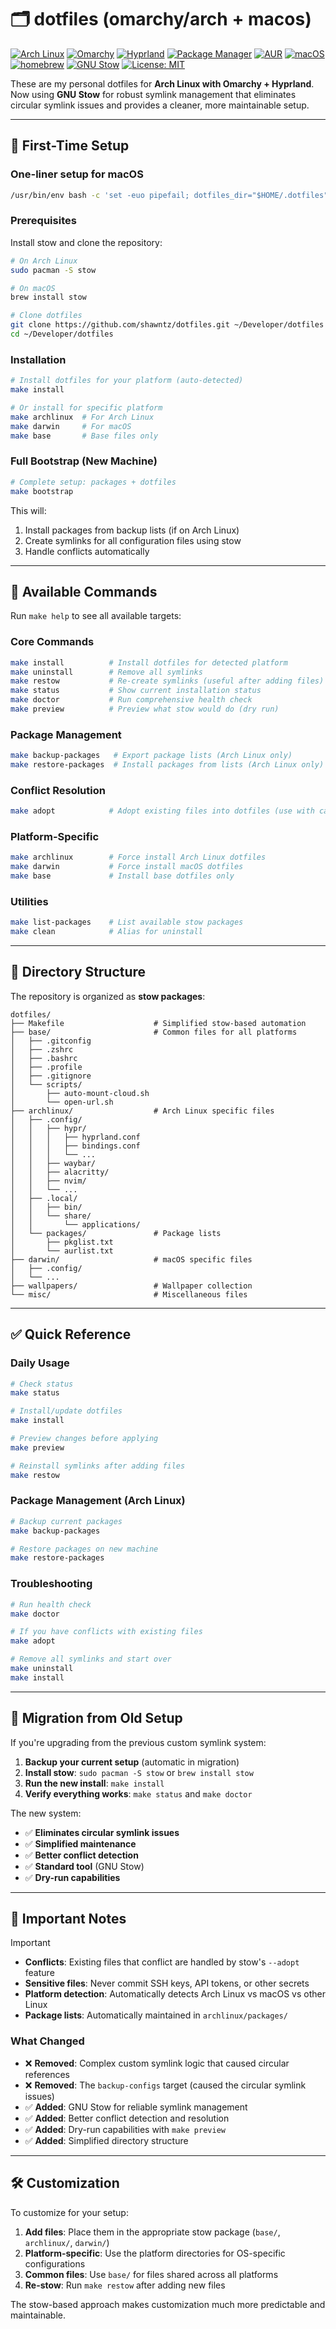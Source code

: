 # 🗂️ dotfiles (omarchy/arch + macos)

[![Arch Linux](https://img.shields.io/badge/Arch-Linux-1793D1?logo=arch-linux&logoColor=white)](https://archlinux.org)
[![Omarchy](https://img.shields.io/badge/Omarchy-FF4088?logo=linux&logoColor=white)](https://learn.omacom.io/2/the-omarchy-manual)
[![Hyprland](https://img.shields.io/badge/Hyprland-01A7D6?logo=hyprland&logoColor=white)](https://hypr.land/)
[![Package Manager](https://img.shields.io/badge/pacman-00457C?logo=arch-linux&logoColor=white)](https://wiki.archlinux.org/title/Pacman)
[![AUR](https://img.shields.io/badge/AUR-yay-1793D1?logo=arch-linux&logoColor=white)](https://aur.archlinux.org)
[![macOS](https://img.shields.io/badge/macOS-000000?logo=apple&logoColor=white)](https://apple.com/macos)
[![homebrew](https://img.shields.io/badge/homebrew-513D23?logo=homebrew&logoColor=white)](https://brew.sh)
[![GNU Stow](https://img.shields.io/badge/GNU_Stow-blue?logo=gnu&logoColor=white)](https://www.gnu.org/software/stow/)
[![License: MIT](https://img.shields.io/badge/License-MIT-darkgreen.svg)](LICENSE)

These are my personal dotfiles for **Arch Linux with Omarchy + Hyprland**.  
Now using **GNU Stow** for robust symlink management that eliminates circular symlink issues and provides a cleaner, more maintainable setup.

---

## 🚀 First-Time Setup

### One-liner setup for macOS

```bash
/usr/bin/env bash -c 'set -euo pipefail; dotfiles_dir="$HOME/.dotfiles"; rm -rf "$dotfiles_dir"; mkdir -p "$dotfiles_dir"; curl -fsSL "https://codeload.github.com/shawntz/dotfiles/tar.gz/refs/heads/master" | tar -xz -C "$dotfiles_dir"; cd "$dotfiles_dir"/dotfiles-*; mv * .* "$dotfiles_dir"/ 2>/dev/null || true; cd "$dotfiles_dir"; git init; git remote add origin https://github.com/shawntz/dotfiles.git; bash ./install.sh -y'
```

### Prerequisites

Install stow and clone the repository:

```bash
# On Arch Linux
sudo pacman -S stow

# On macOS  
brew install stow

# Clone dotfiles
git clone https://github.com/shawntz/dotfiles.git ~/Developer/dotfiles
cd ~/Developer/dotfiles
```

### Installation

```bash
# Install dotfiles for your platform (auto-detected)
make install

# Or install for specific platform
make archlinux  # For Arch Linux
make darwin     # For macOS
make base       # Base files only
```

### Full Bootstrap (New Machine)

```bash
# Complete setup: packages + dotfiles
make bootstrap
```

This will:

1. Install packages from backup lists (if on Arch Linux)
2. Create symlinks for all configuration files using stow
3. Handle conflicts automatically

---

## 🔧 Available Commands

Run `make help` to see all available targets:

### Core Commands

```bash
make install          # Install dotfiles for detected platform
make uninstall        # Remove all symlinks  
make restow           # Re-create symlinks (useful after adding files)
make status           # Show current installation status
make doctor           # Run comprehensive health check
make preview          # Preview what stow would do (dry run)
```

### Package Management

```bash
make backup-packages   # Export package lists (Arch Linux only)
make restore-packages  # Install packages from lists (Arch Linux only)
```

### Conflict Resolution

```bash
make adopt            # Adopt existing files into dotfiles (use with caution)
```

### Platform-Specific

```bash
make archlinux        # Force install Arch Linux dotfiles
make darwin           # Force install macOS dotfiles
make base             # Install base dotfiles only
```

### Utilities

```bash
make list-packages    # List available stow packages
make clean            # Alias for uninstall
```

---

## 📁 Directory Structure

The repository is organized as **stow packages**:

```text
dotfiles/
├── Makefile                    # Simplified stow-based automation
├── base/                       # Common files for all platforms
│   ├── .gitconfig
│   ├── .zshrc
│   ├── .bashrc
│   ├── .profile
│   ├── .gitignore
│   └── scripts/
│       ├── auto-mount-cloud.sh
│       └── open-url.sh
├── archlinux/                  # Arch Linux specific files
│   ├── .config/
│   │   ├── hypr/
│   │   │   ├── hyprland.conf
│   │   │   ├── bindings.conf
│   │   │   └── ...
│   │   ├── waybar/
│   │   ├── alacritty/
│   │   ├── nvim/
│   │   └── ...
│   ├── .local/
│   │   ├── bin/
│   │   └── share/
│   │       └── applications/
│   └── packages/               # Package lists
│       ├── pkglist.txt
│       └── aurlist.txt
├── darwin/                     # macOS specific files
│   ├── .config/
│   └── ...
├── wallpapers/                 # Wallpaper collection
└── misc/                       # Miscellaneous files
```

---

## ✅ Quick Reference

### Daily Usage

```bash
# Check status
make status

# Install/update dotfiles
make install

# Preview changes before applying
make preview

# Reinstall symlinks after adding files
make restow
```

### Package Management (Arch Linux)

```bash
# Backup current packages
make backup-packages

# Restore packages on new machine
make restore-packages
```

### Troubleshooting

```bash
# Run health check
make doctor

# If you have conflicts with existing files
make adopt

# Remove all symlinks and start over
make uninstall
make install
```

---

## 🔄 Migration from Old Setup

If you're upgrading from the previous custom symlink system:

1. **Backup your current setup** (automatic in migration)
2. **Install stow**: `sudo pacman -S stow` or `brew install stow`  
3. **Run the new install**: `make install`
4. **Verify everything works**: `make status` and `make doctor`

The new system:
- ✅ **Eliminates circular symlink issues**
- ✅ **Simplified maintenance** 
- ✅ **Better conflict detection**
- ✅ **Standard tool** (GNU Stow)
- ✅ **Dry-run capabilities**

---

## 🚨 Important Notes

> [!IMPORTANT]
>
> - **Conflicts**: Existing files that conflict are handled by stow's `--adopt` feature
> - **Sensitive files**: Never commit SSH keys, API tokens, or other secrets
> - **Platform detection**: Automatically detects Arch Linux vs macOS vs other Linux
> - **Package lists**: Automatically maintained in `archlinux/packages/`

### What Changed

- ❌ **Removed**: Complex custom symlink logic that caused circular references
- ❌ **Removed**: The `backup-configs` target (caused the circular symlink issues)
- ✅ **Added**: GNU Stow for reliable symlink management
- ✅ **Added**: Better conflict detection and resolution
- ✅ **Added**: Dry-run capabilities with `make preview`
- ✅ **Added**: Simplified directory structure

---

## 🛠️ Customization

To customize for your setup:

1. **Add files**: Place them in the appropriate stow package (`base/`, `archlinux/`, `darwin/`)
2. **Platform-specific**: Use the platform directories for OS-specific configurations
3. **Common files**: Use `base/` for files shared across all platforms
4. **Re-stow**: Run `make restow` after adding new files

The stow-based approach makes customization much more predictable and maintainable.
